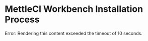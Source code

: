 # MettleCI Workbench Installation Process

Error: Rendering this content exceeded the timeout of 10 seconds.